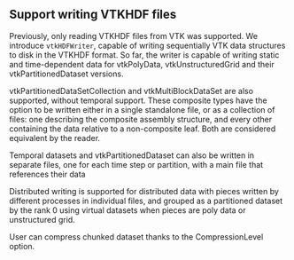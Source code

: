 ## Support writing VTKHDF files

Previously, only reading VTKHDF files from VTK was supported. We introduce `vtkHDFWriter`,
capable of writing sequentially VTK data structures to disk in the VTKHDF format.
So far, the writer is capable of writing static and time-dependent data for vtkPolyData, vtkUnstructuredGrid
and their vtkPartitionedDataset versions.

vtkPartitionedDataSetCollection and vtkMultiBlockDataSet are also supported, without temporal support.
These composite types have the option to be written either in a single standalone file,
or as a collection of files: one describing the composite assembly structure, and
every other containing the data relative to a non-composite leaf.
Both are considered equivalent by the reader.

Temporal datasets and vtkPartitionedDataset can also be written in separate files,
one for each time step or partition, with a main file that references their data

Distributed writing is supported for distributed data with pieces written by different processes
in individual files, and grouped as a partitioned dataset by the rank 0 using virtual datasets
when pieces are poly data or unstructured grid.

User can compress chunked dataset thanks to the CompressionLevel option.
